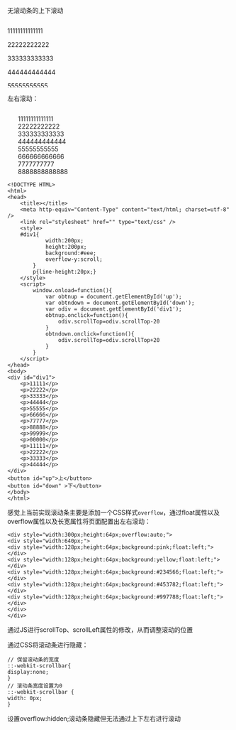 无滚动条的上下滚动
<html>
<head>
<title>测试表格内的滚动条</title>
</head>
<body>

<div style="width:280px; height:150px; overflow:hidden;">
    <div style="overflow-y:auto; width:300px; height:150px;">
        <p>11111111111111</p>
        <p>22222222222</p>
        <p>333333333333</p>
        <p>444444444444</p>
        <p>55555555555</p>
        <p>666666666666</p>
        <p>7777777777</p>
        <p>8888888888888</p>
        <p>999999999999</p>
        <p>101010101010</p>
        <p>111111111111</p>
        <p>1212121212</p>
    </div>
</div>

</body>
</html>

左右滚动：
<html>
<head>
<title>左右滚动</title>
</head>
<body>
<div style="overflow-y:auto; width:300px; height:150px;">
<ul style="float:left;list-style:none;">
<li>11111111111111</li>
<li>22222222222</li>
<li>333333333333</li>
<li>444444444444</li>
<li>55555555555</li>
<li>666666666666</li>
<li>7777777777</li>
<li>8888888888888</li>
<li>999999999999</li>
<li>101010101010</li>
<li>111111111111</li>
<li>1212121212</li>
</ul>
</div>
</body>
</html>

```
<!DOCTYPE HTML>
<html>
<head>
    <title></title>
    <meta http-equiv="Content-Type" content="text/html; charset=utf-8" />
    <link rel="stylesheet" href="" type="text/css" />
    <style>
    #div1{
            width:200px;
            height:200px;
            background:#eee;
            overflow-y:scroll;
        }
        p{line-height:20px;}
    </style>
    <script>
        window.onload=function(){
            var obtnup = document.getElementById('up');
            var obtndown = document.getElementById('down');
            var odiv = document.getElementById('div1');
            obtnup.onclick=function(){
                odiv.scrollTop=odiv.scrollTop-20
            }
            obtndown.onclick=function(){
                odiv.scrollTop=odiv.scrollTop+20
            }
        }
    </script>
</head>
<body>
<div id="div1">
    <p>11111</p>
    <p>22222</p>
    <p>33333</p>
    <p>44444</p>
    <p>55555</p>
    <p>66666</p>
    <p>77777</p>
    <p>88888</p>
    <p>99999</p>
    <p>00000</p>
    <p>11111</p>
    <p>22222</p>
    <p>33333</p>
    <p>44444</p>
</div>
<button id="up">上</button>
<button id="down" >下</button>
</body>
</html>
```    
感觉上当前实现滚动条主要是添加一个CSS样式`overflow`，通过float属性以及overflow属性以及长宽属性将页面配置出左右滚动：
```
<div style="width:300px;height:64px;overflow:auto;">
<div style="width:640px;">
<div style="width:128px;height:64px;background:pink;float:left;"></div>
<div style="width:128px;height:64px;background:yellow;float:left;"></div>
<div style="width:128px;height:64px;background:#234566;float:left;"></div>
<div style="width:128px;height:64px;background:#453782;float:left;"></div>
<div style="width:128px;height:64px;background:#997788;float:left;"></div>
</div>
</div>
```
通过JS进行scrollTop、scrollLeft属性的修改，从而调整滚动的位置

通过CSS将滚动条进行隐藏：
```
// 保留滚动条的宽度
::-webkit-scrollbar{
display:none;
}
// 滚动条宽度设置为0
::-webkit-scrollbar {
width: 0px;
}
```
设置overflow:hidden;滚动条隐藏但无法通过上下左右进行滚动
